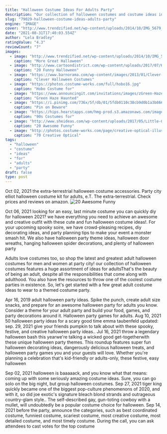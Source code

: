 ```yaml
---
title: "Halloween Costume Ideas For Adults Party"
description: "Our collection of halloween costumes and costume ideas includes plenty of outfits and accessories that go beyond the basics so you stand out during parties, trick or treat and more. Whether youre interested in hilarious inflatables or eye-catching creations suitable for hollywood, party"
slug: "79029-halloween-costume-ideas-adults-party"
engine: "IMAGE"
cover: "http://www.trendzified.net/wp-content/uploads/2014/10/IMG_5679__880.jpg"
date: "2021-08-31T17:40:03.554Z"
author: "Lela Bradley"
ratingValue: "4.3"
reviewCount: "7"
images:
  - image: "http://www.trendzified.net/wp-content/uploads/2014/10/IMG_5679__880.jpg"
    caption: "More Great Halloween"
  - image: "http://www.cartoondistrict.com/wp-content/uploads/2017/07/Halloween-Party-Ideas-and-Games-for-Kids1.jpg"
    caption: "20 Funny Halloween"
  - image: "https://www.barnorama.com/wp-content/images/2013/01/Clever-Halloween-Costumes/21-Clever-Halloween-Costumes.jpg"
    caption: "Clever Halloween Costumes"
  - image: "https://photos.costume-works.com/full/hobo16.jpg"
    caption: "Hobo Costume for"
  - image: "https://www.announcingit.com/invitations/images/zGreen-Haze-Haunted-House-Halloween-Party-Invitations.jpg"
    caption: "Green Haze Haunted"
  - image: "https://i.pinimg.com/736x/5f/db/01/5fdb0110c38cb9d0b1a3b8663ee97016--pun-costumes-party-costumes.jpg"
    caption: "Pin on Beware"
  - image: "https://hips.hearstapps.com/hmg-prod.s3.amazonaws.com/images/hocus-pocus-90s-costume-1569525451.jpg?crop=0.668xw:1.00xh;0.148xw,0&resize=480:*"
    caption: "90s Costumes for"
  - image: "http://www.sheideas.com/wp-content/uploads/2017/05/Little-Girl-Funny-Costume-Design-2017.jpg"
    caption: "20 Awesome Funny"
  - image: "http://photos.costume-works.com/page/creative-optical-illusion-costumes.jpg"
    caption: "70 Creative Optical"
tags:
  - "halloween"
  - "costume"
  - "ideas"
  - "for"
  - "adults"
  - "party"
draft: false
type: post
---
```


Oct 02, 2021 the extra-terrestrial halloween costume accessories. Party city elliot halloween costume kit for adults, e.T. The extra-terrestrial. Check prices and reviews on amazon.
![20 Awesome Funny](http://www.sheideas.com/wp-content/uploads/2017/05/Little-Girl-Funny-Costume-Design-2017.jpg "20 Awesome Funny")

Oct 06, 2021 looking for an easy, last minute costume you can quickly diy for halloween 2021? we have everything you need to achieve an awesome and creative outfit with these cute and fun halloween costume ideas!. For your upcoming spooky soire, we have crowd-pleasing recipes, diy decorating ideas, and party planning tips to make your event a monster smash hit. We also have halloween party theme ideas, halloween door wreaths, hanging halloween spider decorations, and plenty of halloween party
<!--inArticleAds-->

<!--galleryOne-->

Adults love costumes too, so shop the latest and greatest adult halloween costumes for men and women at party city! our collection of halloween costumes features a huge assortment of ideas for adultsThat's the beauty of being an adult, despite all the responsibilities that come along with adulthood. You also have the resources to throw one of the coolest costume parties in existence. So, let's get started with a few great adult costume ideas to wear to a themed costume party.
<!--inArticleAds-->

<!--galleryTwo-->

Apr 16, 2019 adult halloween party ideas. Spike the punch, create adult size snacks, and prepare for an awesome halloween party for adults you know. Consider a theme for your adult party and build your food, games, and party decorations around it. Halloween party games for adults. Aug 10, 2021 50 halloween party ideas for a scary good time emma taubenfeld updated: sep. 29, 2021 give your friends pumpkin to talk about with these spooky, festive, and creative halloween party ideas.. Jul 16, 2021 throw a legendary halloween bash this yearwe're talking a wicked good get-togetherwith these unique halloween party themes. This roundup features super fun halloween decorating ideas, dangerously delicious halloween treats, and halloween party games you and your guests will love. Whether you're planning a celebration that's kid-friendly or adults-only, these festive, easy halloween
<!--galleryThree-->

Sep 02, 2021 halloween is baaaaack, and you know what that means: coming up with some seriously amazing costume ideas. Sure, you can go solo on the big night, but group halloween costumes. Sep 27, 2021 tiger king quickly became one of the biggest pop-culture phenomenons of 2020, and with it, so did joe exotic's signature bleach blond strands and outrageous country-glam style.. The self-described gay, gun-toting cowboy with a mullet, will undoubtedly be a popular costume choice for halloween. Sep 14, 2021 before the party, announce the categories, such as best coordinated costume, funniest costume, scariest costume, most creative costume, most detailed costume, and most timely costume. During the call, you can ask attendees to cast votes for the top costume